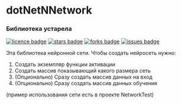 
# dotNetNNetwork

### Библиотека устарела
[![licence badge]][licence]
[![stars badge]][stars]
[![forks badge]][forks]
[![issues badge]][issues]

[licence badge]:https://img.shields.io/github/license/bonMAS14/dotNetNNetwork
[stars badge]:https://img.shields.io/github/stars/bonMAS14/dotNetNNetwork
[forks badge]:https://img.shields.io/github/forks/bonMAS14/dotNetNNetwork
[issues badge]:https://img.shields.io/github/issues/bonMAS14/dotNetNNetwork

[licence]:https://github.com/bonmas14/dotNetNNetwork/blob/master/LICENSE
[stars]:https://github.com/bonMAS14/dotNetNNetwork/stargazers
[forks]:https://github.com/bonMAS14/dotNetNNetwork/network
[issues]:https://github.com/bonmas14/dotNetNNetwork/issues
 
Эта библиотека нейронной сети.
Чтобы создать нейросеть нужно:

1. Создать экземпляр функции активации
2. Создать массив показывающий какого размера сеть
3. (Опционально) Сразу создать массив данных на вход
4. (Опционально) Сразу создать массив данных обучения

(пример использования сети есть в проекте NetworkTest)
